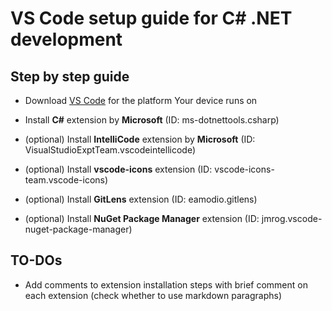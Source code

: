
# VS Code setup guide for C# .NET development

## Step by step guide

* Download [VS Code](https://code.visualstudio.com/download) for the platform Your device runs on

* Install **C#** extension by **Microsoft** (ID: ms-dotnettools.csharp)

* (optional) Install **IntelliCode** extension by **Microsoft** (ID: VisualStudioExptTeam.vscodeintellicode)

* (optional) Install **vscode-icons** extension (ID: vscode-icons-team.vscode-icons)

* (optional) Install **GitLens** extension (ID: eamodio.gitlens)

* (optional) Install **NuGet Package Manager** extension (ID: jmrog.vscode-nuget-package-manager)

## TO-DOs

* Add comments to extension installation steps with brief comment on each extension (check whether to use markdown paragraphs)